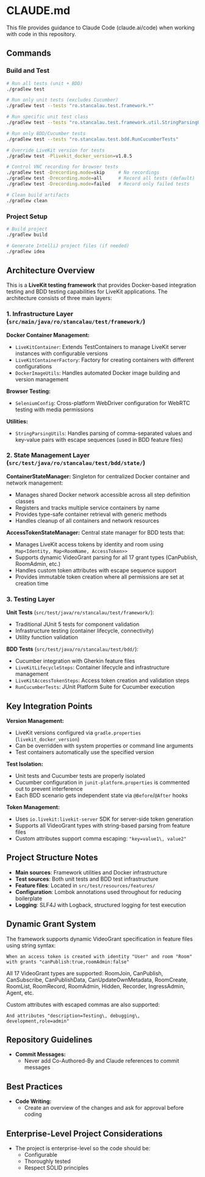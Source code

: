 # CLAUDE.md

This file provides guidance to Claude Code (claude.ai/code) when working with code in this repository.

## Commands

### Build and Test
```bash
# Run all tests (unit + BDD)
./gradlew test

# Run only unit tests (excludes Cucumber)
./gradlew test --tests "ro.stancalau.test.framework.*"

# Run specific unit test class
./gradlew test --tests "ro.stancalau.test.framework.util.StringParsingUtilsTest"

# Run only BDD/Cucumber tests
./gradlew test --tests "ro.stancalau.test.bdd.RunCucumberTests"

# Override LiveKit version for tests
./gradlew test -Plivekit_docker_version=v1.8.5

# Control VNC recording for browser tests
./gradlew test -Drecording.mode=skip     # No recordings
./gradlew test -Drecording.mode=all      # Record all tests (default)
./gradlew test -Drecording.mode=failed   # Record only failed tests

# Clean build artifacts
./gradlew clean
```

### Project Setup
```bash
# Build project
./gradlew build

# Generate IntelliJ project files (if needed)
./gradlew idea
```

## Architecture Overview

This is a **LiveKit testing framework** that provides Docker-based integration testing and BDD testing capabilities for LiveKit applications. The architecture consists of three main layers:

### 1. Infrastructure Layer (`src/main/java/ro/stancalau/test/framework/`)

**Docker Container Management:**
- `LiveKitContainer`: Extends TestContainers to manage LiveKit server instances with configurable versions
- `LiveKitContainerFactory`: Factory for creating containers with different configurations  
- `DockerImageUtils`: Handles automated Docker image building and version management

**Browser Testing:**
- `SeleniumConfig`: Cross-platform WebDriver configuration for WebRTC testing with media permissions

**Utilities:**
- `StringParsingUtils`: Handles parsing of comma-separated values and key-value pairs with escape sequences (used in BDD feature files)

### 2. State Management Layer (`src/test/java/ro/stancalau/test/bdd/state/`)

**ContainerStateManager:** Singleton for centralized Docker container and network management:
- Manages shared Docker network accessible across all step definition classes
- Registers and tracks multiple service containers by name
- Provides type-safe container retrieval with generic methods
- Handles cleanup of all containers and network resources

**AccessTokenStateManager:** Central state manager for BDD tests that:
- Manages LiveKit access tokens by identity and room using `Map<Identity, Map<RoomName, AccessToken>>`
- Supports dynamic VideoGrant parsing for all 17 grant types (CanPublish, RoomAdmin, etc.)
- Handles custom token attributes with escape sequence support
- Provides immutable token creation where all permissions are set at creation time

### 3. Testing Layer

**Unit Tests** (`src/test/java/ro/stancalau/test/framework/`):
- Traditional JUnit 5 tests for component validation
- Infrastructure testing (container lifecycle, connectivity)
- Utility function validation

**BDD Tests** (`src/test/java/ro/stancalau/test/bdd/`):
- Cucumber integration with Gherkin feature files
- `LiveKitLifecycleSteps`: Container lifecycle and infrastructure management
- `LiveKitAccessTokenSteps`: Access token creation and validation steps
- `RunCucumberTests`: JUnit Platform Suite for Cucumber execution

## Key Integration Points

**Version Management:**
- LiveKit versions configured via `gradle.properties` (`livekit_docker_version`) 
- Can be overridden with system properties or command line arguments
- Test containers automatically use the specified version

**Test Isolation:**
- Unit tests and Cucumber tests are properly isolated
- Cucumber configuration in `junit-platform.properties` is commented out to prevent interference
- Each BDD scenario gets independent state via `@Before`/`@After` hooks

**Token Management:**
- Uses `io.livekit:livekit-server` SDK for server-side token generation
- Supports all VideoGrant types with string-based parsing from feature files
- Custom attributes support comma escaping: `"key=value1\, value2"`

## Project Structure Notes

- **Main sources**: Framework utilities and Docker infrastructure
- **Test sources**: Both unit tests and BDD test infrastructure  
- **Feature files**: Located in `src/test/resources/features/`
- **Configuration**: Lombok annotations used throughout for reducing boilerplate
- **Logging**: SLF4J with Logback, structured logging for test execution

## Dynamic Grant System

The framework supports dynamic VideoGrant specification in feature files using string syntax:
```gherkin
When an access token is created with identity "User" and room "Room" with grants "canPublish:true,roomAdmin:false"
```

All 17 VideoGrant types are supported: RoomJoin, CanPublish, CanSubscribe, CanPublishData, CanUpdateOwnMetadata, RoomCreate, RoomList, RoomRecord, RoomAdmin, Hidden, Recorder, IngressAdmin, Agent, etc.

Custom attributes with escaped commas are also supported:
```gherkin
And attributes "description=Testing\, debugging\, development,role=admin"
```

## Repository Guidelines

- **Commit Messages:**
  - Never add Co-Authored-By and Claude references to commit messages

## Best Practices

- **Code Writing:**
  - Create an overview of the changes and ask for approval before coding

## Enterprise-Level Project Considerations

- The project is enterprise-level so the code should be:
  - Configurable
  - Thoroughly tested
  - Respect SOLID principles